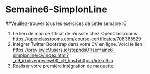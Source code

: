 # Semaine6-SimplonLine
##Veuillez-trouver tous les exercices de cette semaine :6

1. Le lien de mon certificat de réussite chez OpenClassrooms : https://openclassrooms.com/course-certificates/708365529
2. Intégrer Twitter Bootstrap dans votre CV en ligne.  Voici le lien : https://preview.c9users.io/stephds01/semaine6-simplonline/cv/index.html?_c9_id=livepreview0&_c9_host=https://ide.c9.io
3. Réaliser votre première intégration de maquette. 